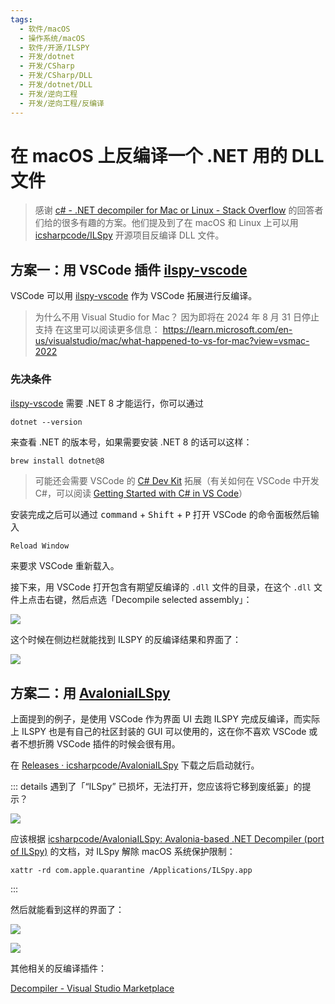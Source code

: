 ```yaml
---
tags:
  - 软件/macOS
  - 操作系统/macOS
  - 软件/开源/ILSPY
  - 开发/dotnet
  - 开发/CSharp
  - 开发/CSharp/DLL
  - 开发/dotnet/DLL
  - 开发/逆向工程
  - 开发/逆向工程/反编译
---
```

# 在 macOS 上反编译一个 .NET 用的 DLL 文件

<script setup>
import ILSpy from './assets/ILSpy.png'
</script>

> 感谢 [c# - .NET decompiler for Mac or Linux - Stack Overflow](https://stackoverflow.com/questions/27413469/net-decompiler-for-mac-or-linux) 的回答者们给的很多有趣的方案。他们提及到了在 macOS 和 Linux 上可以用 [icsharpcode/ILSpy](https://github.com/icsharpcode/ILSpy) 开源项目反编译 DLL 文件。

## 方案一：用 VSCode 插件 [ilspy-vscode](https://marketplace.visualstudio.com/items?itemName=icsharpcode.ilspy-vscode)

VSCode 可以用 [ilspy-vscode](https://marketplace.visualstudio.com/items?itemName=icsharpcode.ilspy-vscode) 作为 VSCode 拓展进行反编译。

> 为什么不用 Visual Studio for Mac？
> 因为即将在 2024 年 8 月 31 日停止支持
> 在这里可以阅读更多信息： https://learn.microsoft.com/en-us/visualstudio/mac/what-happened-to-vs-for-mac?view=vsmac-2022

### 先决条件

[ilspy-vscode](https://marketplace.visualstudio.com/items?itemName=icsharpcode.ilspy-vscode) 需要 .NET 8 才能运行，你可以通过

```shell
dotnet --version
```

来查看 .NET 的版本号，如果需要安装 .NET 8 的话可以这样：

```shell
brew install dotnet@8
```

> 可能还会需要 VSCode 的 [C# Dev Kit](https://marketplace.visualstudio.com/items?itemName=ms-dotnettools.csdevkit) 拓展（有关如何在 VSCode 中开发 C#，可以阅读 [Getting Started with C# in VS Code](https://code.visualstudio.com/docs/csharp/get-started)）

安装完成之后可以通过 <kbd data-macos-keyboard-key="command">command</kbd> + <kbd data-keyboard-key="shift">Shift</kbd> + <kbd>P</kbd> 打开 VSCode 的命令面板然后输入

```txt
Reload Window
```

来要求 VSCode 重新载入。

接下来，用 VSCode 打开包含有期望反编译的 `.dll` 文件的目录，在这个 `.dll` 文件上点击右键，然后点选「Decompile selected assembly」：

![](./assets/discompile-a-dll-that-dotnet-uses-on-macos-1.png)

这个时候在侧边栏就能找到 ILSPY 的反编译结果和界面了：

![](./assets/discompile-a-dll-that-dotnet-uses-on-macos-4.png)

## 方案二：用 [AvaloniaILSpy](https://github.com/icsharpcode/AvaloniaILSpy)

上面提到的例子，是使用 VSCode 作为界面 UI 去跑 ILSPY 完成反编译，而实际上 ILSPY 也是有自己的社区封装的 GUI 可以使用的，这在你不喜欢 VSCode 或者不想折腾 VSCode 插件的时候会很有用。

<AppContainer :icon-src="ILSpy" href="https://github.com/icsharpcode/AvaloniaILSpy">
  <template #image>
    <img src="./assets/ILSpy.png" p-4 />
  </template>
  <template #name>
    ILSpy
  </template>
  <template #by>
    icsharpcode
  </template>
</AppContainer>

在 [Releases · icsharpcode/AvaloniaILSpy](https://github.com/icsharpcode/AvaloniaILSpy/releases) 下载之后启动就行。

::: details 遇到了「“ILSpy” 已损坏，无法打开，您应该将它移到废纸篓」的提示？

![](./assets/discompile-a-dll-that-dotnet-uses-on-macos-2.png)

应该根据 [icsharpcode/AvaloniaILSpy: Avalonia-based .NET Decompiler (port of ILSpy)](https://github.com/icsharpcode/AvaloniaILSpy) 的文档，对 ILSpy 解除 macOS 系统保护限制：

```shell
xattr -rd com.apple.quarantine /Applications/ILSpy.app
```

:::

然后就能看到这样的界面了：

![](./assets/discompile-a-dll-that-dotnet-uses-on-macos-3.png)

![](./assets/discompile-a-dll-that-dotnet-uses-on-macos-5.png)

其他相关的反编译插件：

[Decompiler - Visual Studio Marketplace](https://marketplace.visualstudio.com/items?itemName=tintinweb.vscode-decompiler)

